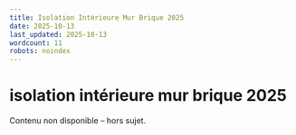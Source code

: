 ```yaml
---
title: Isolation Intérieure Mur Brique 2025
date: 2025-10-13
last_updated: 2025-10-13
wordcount: 11
robots: noindex
---
```


# isolation intérieure mur brique 2025

Contenu non disponible – hors sujet.